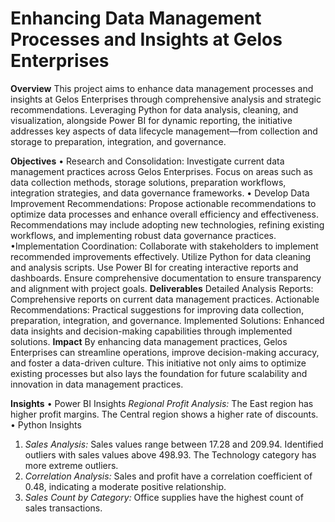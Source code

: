 # Enhancing Data Management Processes and Insights at Gelos Enterprises
**Overview**
This project aims to enhance data management processes and insights at Gelos Enterprises through comprehensive analysis and strategic recommendations. Leveraging Python for data analysis, cleaning, and visualization, alongside Power BI for dynamic reporting, the initiative addresses key aspects of data lifecycle management—from collection and storage to preparation, integration, and governance.

**Objectives**
 • Research and Consolidation:
    Investigate current data management practices across Gelos Enterprises.
    Focus on areas such as data collection methods, storage solutions, preparation workflows, integration strategies, and data governance frameworks.
 • Develop Data Improvement Recommendations:
    Propose actionable recommendations to optimize data processes and enhance overall efficiency and effectiveness.
    Recommendations may include adopting new technologies, refining existing workflows, and implementing robust data governance practices.
 •Implementation Coordination:
    Collaborate with stakeholders to implement recommended improvements effectively.
    Utilize Python for data cleaning and analysis scripts.
    Use Power BI for creating interactive reports and dashboards.
    Ensure comprehensive documentation to ensure transparency and alignment with project goals.
 **Deliverables**
    Detailed Analysis Reports: Comprehensive reports on current data management practices.
    Actionable Recommendations: Practical suggestions for improving data collection, preparation, integration, and governance.
    Implemented Solutions: Enhanced data insights and decision-making capabilities through implemented solutions.
**Impact**
By enhancing data management practices, Gelos Enterprises can streamline operations, improve decision-making accuracy, and foster a data-driven culture. This initiative not only aims to optimize existing processes but also lays the foundation for future scalability and innovation in data management practices.

**Insights**
 • Power BI Insights
   *Regional Profit Analysis:*
    The East region has higher profit margins.
    The Central region shows a higher rate of discounts.
 • Python Insights
   1. *Sales Analysis:*
    Sales values range between 17.28 and 209.94.
    Identified outliers with sales values above 498.93.
    The Technology category has more extreme outliers.
  2. *Correlation Analysis:*
     Sales and profit have a correlation coefficient of 0.48, indicating a moderate positive relationship.
  3. *Sales Count by Category:*
       Office supplies have the highest count of sales transactions.
